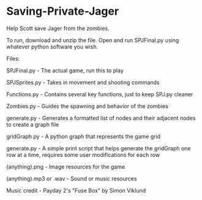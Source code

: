 # Saving-Private-Jager

Help Scott save Jager from the zombies.

To run, download and unzip the file. Open and run SPJFinal.py using whatever python software you wish. 


Files:

SPJFinal.py - The actual game, run this to play

SPJSprites.py - Takes in movement and shooting commands

Functions.py - Contains several key functions, just to keep SPJ.py cleaner

Zombies.py - Guides the spawning and behavior of the zombies

generate.py - Generates a formatted list of nodes and their adjacent nodes to create a graph file

gridGraph.py - A python graph that represents the game grid

generate.py - A simple print script that helps generate the gridGraph one row at a time, requires some user modifications for each row

(anything).png - Image resources for the game

(anything).mp3 or .wav - Sound or music resources

Music credit - Payday 2's "Fuse Box" by Simon Viklund

